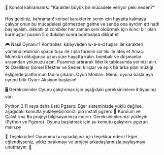🚀 Konsol kahramanı🪐
"Karakter büyük bir mücadele veriyor peki neden?"

Hoş geldiniz, kahraman! konsol karakterim senin için hayatta kalmaya çalıyor onun bu mücadelesi görmezden gelme ve sende ona ayrdım ett hadi başlayalım. dikkatli ol zombiler her zaman seni öldürmek için ikinci bir plan kurmuştur puanın 5 oldukdan sonra bombalara dikkat et

🎮 Nasıl Oynanır?
Kontroller:
kalayveden w-a-s-d tuşları ile karakteri yönlendirebilirsin
space tuşu ile zıpla
farenin sol tıkı ile ateş et
Amaç:
Mümkün olduğunca uzun süre hayatta kalın.
bombalr ve düşmanlar arasından yolunuzu açın.
Puanınızı artırarak liderlik tablosunda yerinizi alın.
🛠️ Özellikler
Görsel Efektler ve Sesler: kılıçlar ve epik bir arka plan müziği eşliğinde platformun tadını çıkarın.
Oyun Modları:
Menü: oyuna başla eya oyunu bitir
Oyun: Aksiyon başlasın!

🖥️ Gereksinimler
Oyunu çalıştırmak için aşağıdaki gereksinimlere ihtiyacınız var:

Python 3.11 veya daha üstü
Pgzero: Eğer sisteminizde yüklü değilse, aşağıdaki komutla yükleyebilirsiniz:
pip install pgzero
🤩 Kurulum ve Çalıştırma
Bu projeyi bilgisayarınıza indirin.
Gereksinimlerinizi yükleyin (Python ve Pgzero).
Oyunu başlatmak için şu komutu çalıştırın:
pgzrun main.py


🎉 Teşekkürler!
Oyunumuzu oynadığınız için teşekkür ederiz! Eğer eğlendiyseniz, yıldız bırakmayı ve projeyi arkadaşlarınızla paylaşmayı unutmayın. 💖

